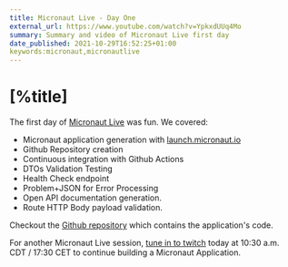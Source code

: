 ```yaml
---
title: Micronaut Live - Day One
external_url: https://www.youtube.com/watch?v=YpkxdUUq4Mo
summary: Summary and video of Micronaut Live first day
date_published: 2021-10-29T16:52:25+01:00
keywords:micronaut,micronautlive
---
```


# [%title]

The first day of [Micronaut Live](https://sergiodelamo.com/blog/micronaut-live-introduction.html) was fun. We covered:

- Micronaut application generation with [launch.micronaut.io](https://launch.micronaut.io)
- Github Repository creation
- Continuous integration with Github Actions
- DTOs Validation Testing
- Health Check endpoint
- Problem+JSON for Error Processing
- Open API documentation generation.
- Route HTTP Body payload validation. 

Checkout the [Github repository](https://github.com/sdelamo/micronaut-live-newsletter/) which contains the application's code.

For another Micronaut Live session, [tune in to twitch](https://twitch.tv/micronautfw) today at 10:30 a.m. CDT / 17:30 CET to continue building a Micronaut Application. 